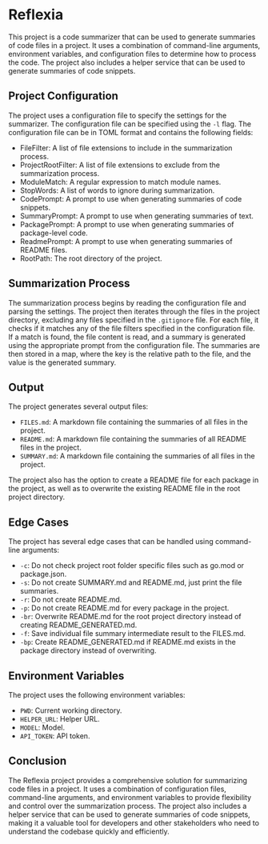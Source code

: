 # Reflexia

This project is a code summarizer that can be used to generate summaries of code files in a project. It uses a combination of command-line arguments, environment variables, and configuration files to determine how to process the code. The project also includes a helper service that can be used to generate summaries of code snippets.

## Project Configuration

The project uses a configuration file to specify the settings for the summarizer. The configuration file can be specified using the `-l` flag. The configuration file can be in TOML format and contains the following fields:

- FileFilter: A list of file extensions to include in the summarization process.
- ProjectRootFilter: A list of file extensions to exclude from the summarization process.
- ModuleMatch: A regular expression to match module names.
- StopWords: A list of words to ignore during summarization.
- CodePrompt: A prompt to use when generating summaries of code snippets.
- SummaryPrompt: A prompt to use when generating summaries of text.
- PackagePrompt: A prompt to use when generating summaries of package-level code.
- ReadmePrompt: A prompt to use when generating summaries of README files.
- RootPath: The root directory of the project.

## Summarization Process

The summarization process begins by reading the configuration file and parsing the settings. The project then iterates through the files in the project directory, excluding any files specified in the `.gitignore` file. For each file, it checks if it matches any of the file filters specified in the configuration file. If a match is found, the file content is read, and a summary is generated using the appropriate prompt from the configuration file. The summaries are then stored in a map, where the key is the relative path to the file, and the value is the generated summary.

## Output

The project generates several output files:

- `FILES.md`: A markdown file containing the summaries of all files in the project.
- `README.md`: A markdown file containing the summaries of all README files in the project.
- `SUMMARY.md`: A markdown file containing the summaries of all files in the project.

The project also has the option to create a README file for each package in the project, as well as to overwrite the existing README file in the root project directory.

## Edge Cases

The project has several edge cases that can be handled using command-line arguments:

- `-c`: Do not check project root folder specific files such as go.mod or package.json.
- `-s`: Do not create SUMMARY.md and README.md, just print the file summaries.
- `-r`: Do not create README.md.
- `-p`: Do not create README.md for every package in the project.
- `-br`: Overwrite README.md for the root project directory instead of creating README_GENERATED.md.
- `-f`: Save individual file summary intermediate result to the FILES.md.
- `-bp`: Create README_GENERATED.md if README.md exists in the package directory instead of overwriting.

## Environment Variables

The project uses the following environment variables:

- `PWD`: Current working directory.
- `HELPER_URL`: Helper URL.
- `MODEL`: Model.
- `API_TOKEN`: API token.

## Conclusion

The Reflexia project provides a comprehensive solution for summarizing code files in a project. It uses a combination of configuration files, command-line arguments, and environment variables to provide flexibility and control over the summarization process. The project also includes a helper service that can be used to generate summaries of code snippets, making it a valuable tool for developers and other stakeholders who need to understand the codebase quickly and efficiently.

